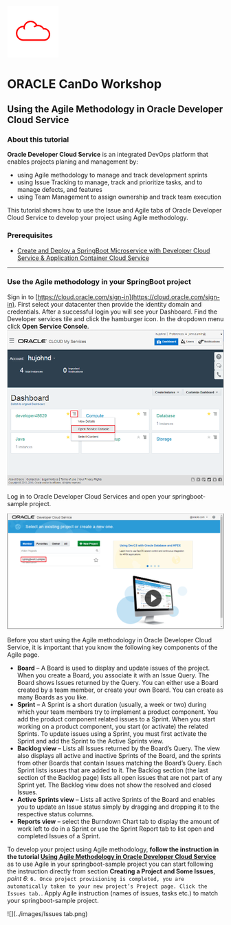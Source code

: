 ![](../common/images/customer.logo.png)
---
# ORACLE CanDo Workshop #


## Using the Agile Methodology in Oracle Developer Cloud Service ##

### About this tutorial ###
**Oracle Developer Cloud Service** is an integrated DevOps platform that enables projects planing and management by:
+ using Agile methodology to manage and track development sprints
+ using Issue Tracking to manage, track and prioritize tasks, and to manage defects, and features
+ using Team Management to assign ownership and track team execution

This tutorial shows how to use the Issue and Agile tabs of Oracle Developer Cloud Service to develop your project using Agile methodology.

### Prerequisites ###

- [Create and Deploy a SpringBoot Microservice with Developer Cloud Service & Application Container Cloud Service](../springboot-sample/README.md)

----

### Use the Agile methodology in your SpringBoot project ###

Sign in to [https://cloud.oracle.com/sign-in](https://cloud.oracle.com/sign-in). First select your datacenter then provide the identity domain and credentials. After a successful login you will see your Dashboard. Find the Developer services tile and click the hamburger icon. In the dropdown menu click **Open Service Console**.
![](../springboot-sample/images/01.dashboard.png)

Log in to Oracle Developer Cloud Services and open your springboot-sample project.

![](../springboot-sample/images/20.open.devcs.project.png)

Before you start using the Agile methodology in Oracle Developer Cloud Service, it is important that you know the following key components of the Agile page.

- **Board** – A Board is used to display and update issues of the project. When you create a Board, you associate it with an Issue Query. The Board shows Issues returned by the Query.
You can either use a Board created by a team member, or create your own Board. You can create as many Boards as you like.
- **Sprint** – A Sprint is a short duration (usually, a week or two) during which your team members try to implement a product component.
You add the product component related issues to a Sprint. When you start working on a product component, you start (or activate) the related Sprints. To update issues using a Sprint, you must first activate the Sprint and add the Sprint to the Active Sprints view.
- **Backlog view** – Lists all Issues returned by the Board’s Query. The view also displays all active and inactive Sprints of the Board, and the sprints from other Boards that contain Issues matching the Board’s Query.
Each Sprint lists issues that are added to it. The Backlog section (the last section of the Backlog page) lists all open issues that are not part of any Sprint yet. The Backlog view does not show the resolved and closed Issues.
- **Active Sprints view** – Lists all active Sprints of the Board and enables you to update an Issue status simply by dragging and dropping it to the respective status columns.
- **Reports view** – select the Burndown Chart tab to display the amount of work left to do in a Sprint or use the Sprint Report tab to list open and completed Issues of a Sprint.



To develop your project using Agile methodology, **follow the instruction in the tutorial [Using Agile Methodology in Oracle Developer Cloud Service](http://www.oracle.com/webfolder/technetwork/tutorials/obe/cloud/developer/AgileDevelopment/AgileDevelopment.html)** as to use Agile in your springboot-sample project you can start following the instruction directly from section **Creating a Project and Some Issues**, *point 6*: `6. Once project provisioning is completed, you are automatically taken to your new project’s Project page. Click the Issues tab.`. 
Apply Agile instruction (names of issues, tasks etc.) to match your springboot-sample project.

![](../images/Issues tab.png)





